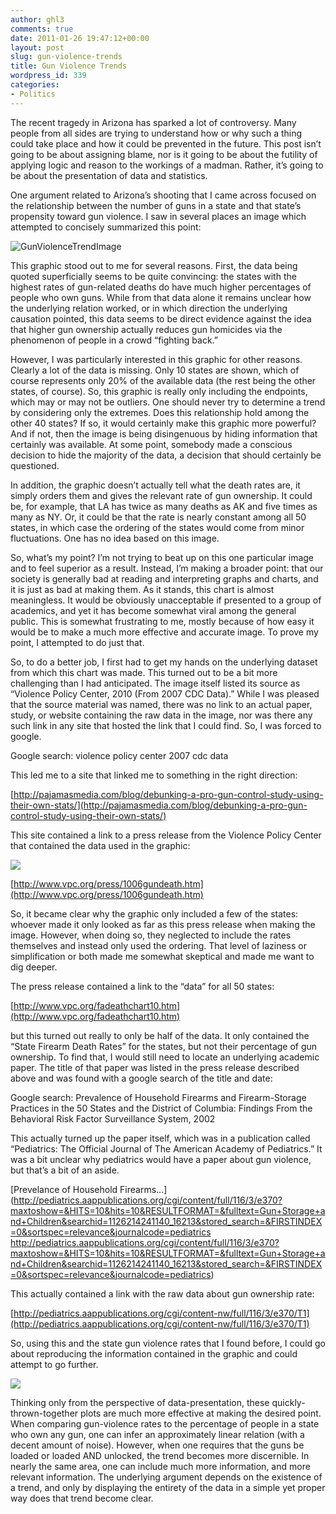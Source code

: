 ```yaml
---
author: ghl3
comments: true
date: 2011-01-26 19:47:12+00:00
layout: post
slug: gun-violence-trends
title: Gun Violence Trends
wordpress_id: 339
categories:
- Politics
---
```


The recent tragedy in Arizona has sparked a lot of controversy.  Many people from all sides are trying to understand how or why such a thing could take place and how it could be prevented in the future.  This post isn’t going to be about assigning blame, nor is it going to be about the futility of applying logic and reason to the workings of a madman.  Rather, it’s going to be about the presentation of data and statistics.

One argument related to Arizona’s shooting that I came across focused on the relationship between the number of guns in a state and that state’s propensity toward gun violence.  I saw in several places an image which attempted to concisely summarized this point:

![GunViolenceTrendImage](http://www.blogforarizona.com/.a/6a00d8341bf80c53ef0147e1b7ffa2970b-500wi)

This graphic stood out to me for several reasons.  First, the data being quoted superficially seems to be quite convincing: the states with the highest rates of gun-related deaths do have much higher percentages of people who own guns.  While from that data alone it remains unclear how the underlying relation worked, or in which direction the underlying causation pointed, this data seems to be direct evidence against the idea that higher gun ownership actually reduces gun homicides via the phenomenon of people in a crowd “fighting back.”

However, I was particularly interested in this graphic for other reasons.  Clearly a lot of the data is missing.  Only 10 states are shown, which of course represents only 20% of the available data (the rest being the other states, of course).  So, this graphic is really only including the endpoints, which may or may not be outliers.  One should never try to determine a trend by considering only the extremes.  Does this relationship hold among the other 40 states?  If so, it would certainly make this graphic more powerful?  And if not, then the image is being disingenuous by hiding information that certainly was available.  At some point, somebody made a conscious decision to hide the majority of the data, a decision that should certainly be questioned.

In addition, the graphic doesn’t actually tell what the death rates are, it simply orders them and gives the relevant rate of gun ownership.  It could be, for example, that LA has twice as many deaths as AK and five times as many as NY.  Or, it could be that the rate is nearly constant among all 50 states, in which case the ordering of the states would come from minor fluctuations.  One has no idea based on this image.

So, what’s my point?  I’m not trying to beat up on this one particular image and to feel superior as a result.  Instead, I’m making a broader point: that our society is generally bad at reading and interpreting graphs and charts, and it is just as bad at making them.  As it stands, this chart is almost meaningless.  It would be obviously unacceptable if presented to a group of academics, and yet it has become somewhat viral among the general public.  This is somewhat frustrating to me, mostly because of how easy it would be to make a much more effective and accurate image.  To prove my point, I attempted to do just that.

So, to do a better job, I first had to get my hands on the underlying dataset from which this chart was made.  This turned out to be a bit more challenging than I had anticipated.  The image itself listed its source as “Violence Policy Center, 2010 (From 2007 CDC Data).”  While I was pleased that the source material was named, there was no link to an actual paper, study, or website containing the raw data in the image, nor was there any such link in any site that hosted the link that I could find.  So, I was forced to google.

Google search:  violence policy center 2007 cdc data

This led me to a site that linked me to something in the right direction:

[http://pajamasmedia.com/blog/debunking-a-pro-gun-control-study-using-their-own-stats/](http://pajamasmedia.com/blog/debunking-a-pro-gun-control-study-using-their-own-stats/)

This site contained a link to a press release from the Violence Policy Center that contained the data used in the graphic:

[![](http://www.spontaneoussymmetry.com/blog/wp-content/uploads/2011/01/GunTable1.jpg)](http://www.spontaneoussymmetry.com/blog/wp-content/uploads/2011/01/GunTable1.jpg)

[http://www.vpc.org/press/1006gundeath.htm](http://www.vpc.org/press/1006gundeath.htm)

So, it became clear why the graphic only included a few of the states: whoever made it only looked as far as this press release when making the image.  However, when doing so, they neglected to include the rates themselves and instead only used the ordering.  That level of laziness or simplification or both made me somewhat skeptical and made me want to dig deeper.

The press release contained a link to the “data” for all 50 states:

[http://www.vpc.org/fadeathchart10.htm](http://www.vpc.org/fadeathchart10.htm)

but this turned out really to only be half of the data.  It only contained the “State Firearm Death Rates” for the states, but not their percentage of gun ownership.  To find that, I would still need to locate an underlying academic paper.  The title of that paper was listed in the press release described above and was found with a google search of the title and date:

Google search: Prevalence of Household Firearms and Firearm-Storage Practices in the 50 States and the District of Columbia: Findings From the Behavioral Risk Factor Surveillance System, 2002

This actually turned up the paper itself, which was in a publication called “Pediatrics:
The Official Journal of The American Academy of Pediatrics.”  It was a bit unclear why pediatrics would have a paper about gun violence, but that’s a bit of an aside.

[Prevelance of Household Firearms...](http://pediatrics.aappublications.org/cgi/content/full/116/3/e370?maxtoshow=&HITS=10&hits=10&RESULTFORMAT=&fulltext=Gun+Storage+and+Children&searchid=1126214241140_16213&stored_search=&FIRSTINDEX=0&sortspec=relevance&journalcode=pediatrics http://pediatrics.aappublications.org/cgi/content/full/116/3/e370?maxtoshow=&HITS=10&hits=10&RESULTFORMAT=&fulltext=Gun+Storage+and+Children&searchid=1126214241140_16213&stored_search=&FIRSTINDEX=0&sortspec=relevance&journalcode=pediatrics)

This actually contained a link with the raw data about gun ownership rate:

[http://pediatrics.aappublications.org/cgi/content-nw/full/116/3/e370/T1](http://pediatrics.aappublications.org/cgi/content-nw/full/116/3/e370/T1)

So, using this and the state gun violence rates that I found before, I could go about reproducing the information contained in the graphic and could attempt to go further.

[![](http://www.spontaneoussymmetry.com/blog/wp-content/uploads/2011/01/All.png)](http://www.spontaneoussymmetry.com/blog/wp-content/uploads/2011/01/All.png)

Thinking only from the perspective of data-presentation, these quickly-thrown-together plots are much more effective at making the desired point.  When comparing gun-violence rates to the percentage of people in a state who own any gun, one can infer an approximately linear relation (with a decent amount of noise).  However, when one requires that the guns be loaded or loaded AND unlocked, the trend becomes more discernible.  In nearly the same area, one can include much more information, and more relevant information.  The underlying argument depends on the existence of a trend, and only by displaying the entirety of the data in a simple yet proper way does that trend become clear.
